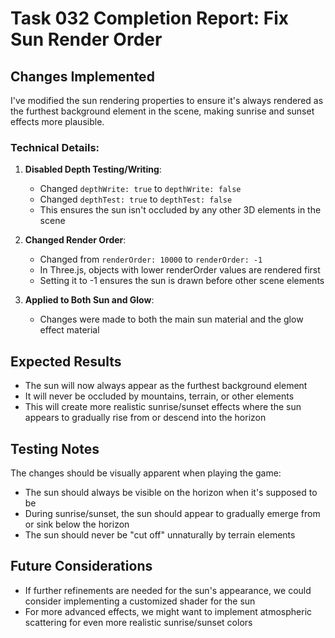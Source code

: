 # Task 032 Completion Report: Fix Sun Render Order

## Changes Implemented
I've modified the sun rendering properties to ensure it's always rendered as the furthest background element in the scene, making sunrise and sunset effects more plausible.

### Technical Details:
1. **Disabled Depth Testing/Writing**: 
   - Changed `depthWrite: true` to `depthWrite: false`
   - Changed `depthTest: true` to `depthTest: false`
   - This ensures the sun isn't occluded by any other 3D elements in the scene

2. **Changed Render Order**:
   - Changed from `renderOrder: 10000` to `renderOrder: -1`
   - In Three.js, objects with lower renderOrder values are rendered first
   - Setting it to -1 ensures the sun is drawn before other scene elements

3. **Applied to Both Sun and Glow**:
   - Changes were made to both the main sun material and the glow effect material

## Expected Results
- The sun will now always appear as the furthest background element
- It will never be occluded by mountains, terrain, or other elements
- This will create more realistic sunrise/sunset effects where the sun appears to gradually rise from or descend into the horizon

## Testing Notes
The changes should be visually apparent when playing the game:
- The sun should always be visible on the horizon when it's supposed to be
- During sunrise/sunset, the sun should appear to gradually emerge from or sink below the horizon
- The sun should never be "cut off" unnaturally by terrain elements

## Future Considerations
- If further refinements are needed for the sun's appearance, we could consider implementing a customized shader for the sun
- For more advanced effects, we might want to implement atmospheric scattering for even more realistic sunrise/sunset colors
